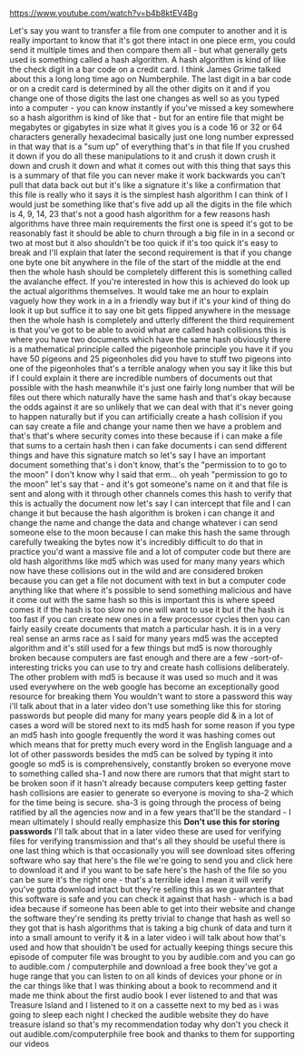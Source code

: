 
https://www.youtube.com/watch?v=b4b8ktEV4Bg

Let's say you want to transfer a file from one computer to another and it is really important to know that it's got there intact in one piece erm, you could send it multiple times and then compare them all - but what generally gets used is something called a hash algorithm. A hash algorithm is kind of like the check digit in a bar code on a credit card. I think James Grime talked about this a long long time ago on Numberphile. The last digit in a bar code or on a credit card is determined by all the other digits on it and if you change one of those digits the last one changes as well so as you typed into a computer - you can know instantly if you've missed a key somewhere so a hash algorithm is kind of like that - but for an entire file that might be megabytes or gigabytes in size what it gives you is a code 16 or 32 or 64 characters generally hexadecimal basically just one long number expressed in that way that is a "sum up" of everything that's in that file If you crushed it down if you do all these manipulations to it and crush it down crush it down and crush it down and what it comes out with this thing that says this is a summary of that file you can never make it work backwards you can't pull that data back out but it's like a signature it's like a confirmation that this file is really who it says it is the simplest hash algorithm I can think of I would just be something like that's five add up all the digits in the file which is 4, 9, 14, 23 that's not a good hash algorithm for a few reasons hash algorithms have three main requirements the first one is speed it's got to be reasonably fast it should be able to churn through a big file in in a second or two at most but it also shouldn't be too quick if it's too quick it's easy to break and I'll explain that later the second requirement is that if you change one byte one bit anywhere in the file of the start of the middle at the end then the whole hash should be completely different this is something called the avalanche effect. If you're interested in how this is achieved do look up the actual algorithms themselves. It would take me an hour to explain vaguely how they work in a in a friendly way but if it's your kind of thing do look it up but suffice it to say one bit gets flipped anywhere in the message then the whole hash is completely and utterly different the third requirement is that you've got to be able to avoid what are called hash collisions this is where you have two documents which have the same hash obviously there is a mathematical principle called the pigeonhole principle you have it if you have 50 pigeons and 25 pigeonholes did you have to stuff two pigeons into one of the pigeonholes that's a terrible analogy when you say it like this but if I could explain it there are incredible numbers of documents out that possible with the hash meanwhile it's just one fairly long number that will be files out there which naturally have the same hash and that's okay because the odds against it are so unlikely that we can deal with that it's never going to happen naturally but if you can artificially create a hash collision if you can say create a file and change your name then we have a problem and that's that's where security comes into these because if i can make a file that sums to a certain hash then i can fake documents i can send different things and have this signature match so let's say I have an important document something that's i don't know, that's the "permission to to go to the moon" I don't know why I said that erm... oh yeah "permission to go to the moon" let's say that - and it's got someone's name on it and that file is sent and along with it through other channels comes this hash to verify that this is actually the document now let's say I can intercept that file and I can change it but because the hash algorithm is broken i can change it and change the name and change the data and change whatever i can send someone else to the moon because I can make this hash the same through carefully tweaking the bytes now it's incredibly difficult to do that in practice you'd want a massive file and a lot of computer code but there are old hash algorithms like md5 which was used for many many years which now have these collisions out in the wild and are considered broken because you can get a file not document with text in but a computer code anything like that where it's possible to send something malicious and have it come out with the same hash so this is important this is where speed comes it if the hash is too slow no one will want to use it but if the hash is too fast if you can create new ones in a few processor cycles then you can fairly easily create documents that match a particular hash. it is in a very real sense an arms race as I said for many years md5 was the accepted algorithm and it's still used for a few things but md5 is now thoroughly broken because computers are fast enough and there are a few -sort-of- interesting tricks you can use to try and create hash collisions deliberately. The other problem with md5 is because it was used so much and it was used everywhere on the web google has become an exceptionally good resource for breaking them You wouldn't want to store a password this way i'll talk about that in a later video don't use something like this for storing passwords but people did many for many years people did & in a lot of cases a word will be stored next to its md5 hash for some reason if you type an md5 hash into google frequently the word it was hashing comes out which means that for pretty much every word in the English language and a lot of other passwords besides the md5 can be solved by typing it into google so md5 is is comprehensively, constantly broken so everyone move to something called sha-1 and now there are rumors that that might start to be broken soon if it hasn't already because computers keep getting faster hash collisions are easier to generate so everyone is moving to sha-2 which for the time being is secure. sha-3 is going through the process of being ratified by all the agencies now and in a few years that'll be the standard - I mean ultimately I should really emphasize this **Don't use this for storing passwords** I'll talk about that in a later video these are used for verifying files for verifying transmission and that's all they should be useful there is one last thing which is that occasionally you will see download sites offering software who say that here's the file we're going to send you and click here to download it and if you want to be safe here's the hash of the file so you can be sure it's the right one - that's a terrible idea I mean it will verify you've gotta download intact but they're selling this as we guarantee that this software is safe and you can check it against that hash - which is a bad idea because if someone has been able to get into their website and change the software they're sending its pretty trivial to change that hash as well so they got that is hash algorithms that is taking a big chunk of data and turn it into a small amount to verify it & in a later video i will talk about how that's used and how that shouldn't be used for actually keeping things secure this episode of computer file was brought to you by audible.com and you can go to audible.com / computerphile and download a free book they've got a huge range that you can listen to on all kinds of devices your phone or in the car things like that I was thinking about a book to recommend and it made me think about the first audio book I ever listened to and that was Treasure Island and I listened to it on a cassette next to my bed as i was going to sleep each night I checked the audible website they do have treasure island so that's my recommendation today why don't you check it out audible.com/computerphile free book and thanks to them for supporting our videos  
